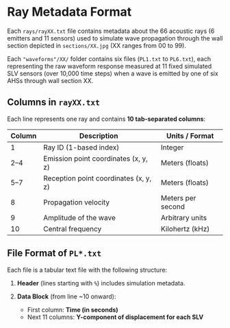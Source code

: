 # Ray Metadata Format

Each `rays/rayXX.txt` file contains metadata about the 66 acoustic rays (6 emitters and 11 sensors) used to simulate wave propagation through the wall section depicted in `sections/XX.jpg` (XX ranges from 00 to 99). 

Each `"waveforms"/XX/` folder contains six files (`PL1.txt` to `PL6.txt`), each representing the raw waveform response measured at 11 fixed simulated SLV sensors (over 10,000 time steps) when a wave is emitted by one of six AHSs through wall section XX.

## Columns in `rayXX.txt`

Each line represents one ray and contains **10 tab-separated columns**:

| Column | Description                          | Units / Format      |
|--------|--------------------------------------|---------------------|
| 1      | Ray ID (1-based index)               | Integer             |
| 2–4    | Emission point coordinates (x, y, z) | Meters (floats)     |
| 5–7    | Reception point coordinates (x, y, z)| Meters (floats)     |
| 8     | Propagation velocity                 | Meters per second    |
| 9      | Amplitude of the wave                | Arbitrary units     |
| 10      | Central frequency                    | Kilohertz (kHz)    |



## File Format of `PL*.txt`

Each file is a tabular text file with the following structure:

1. **Header** (lines starting with `%`) includes simulation metadata.

2. **Data Block** (from line ~10 onward):
   - First column: **Time (in seconds)**
   - Next 11 columns: **Y-component of displacement for each SLV** 
